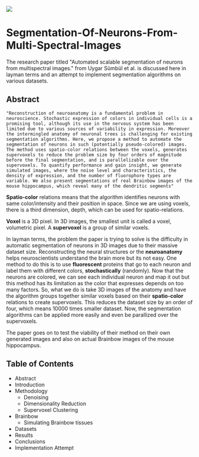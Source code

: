 ![](https://biox.stanford.edu/files/styles/wide/public/ting_news_banner_large.webp?orig=png)
# Segmentation-Of-Neurons-From-Multi-Spectral-Images
The research paper titled "Automated scalable segmentation of neurons from multispectral images." from Uygar Sümbül et al. is discussed here in layman terms and an attempt to implement segmentation algorithms on various datasets.

## Abstract
```
"Reconstruction of neuroanatomy is a fundamental problem in neuroscience. Stochastic expression of colors in individual cells is a promising tool, although its use in the nervous system has been limited due to various sources of variability in expression. Moreover the intermingled anatomy of neuronal trees is challenging for existing segmentation algorithms. Here, we propose a method to automate the
segmentation of neurons in such (potentially pseudo-colored) images. The method uses spatio-color relations between the voxels, generates supervoxels to reduce the problem size by four orders of magnitude before the final segmentation, and is parallelizable over the supervoxels. To quantify performance and gain insight, we generate simulated images, where the noise level and characteristics, the density of expression, and the number of fluorophore types are variable. We also present segmentations of real Brainbow images of the mouse hippocampus, which reveal many of the dendritic segments"
```

**Spatio-color** relations means that the algorithm identifies neurons with same color/intensity and their position in space. Since we are using voxels, there is a third dimension, depth, which can be used for spatio-relations. 

**Voxel** is a 3D pixel. In 3D images, the smallest unit is called a voxel, volumetric pixel. A **supervoxel** is a group of similar voxels.

In layman terms, the problem the paper is trying to solve is the difficulty in automatic segmentation of neurons in 3D images due to their massive dataset size. Reconstructing the neural structures or the **neuroanatomy** helps neuroscientists understand the brain more but its not easy. One method to do this is to use **fluorescent** proteins that go to each neuron and label them with different colors, **stochastically** (randomly). Now that the neurons are colored, we can see each individual neuron and map it out but this method has its limitation as the color that expresses depends on too many factors. So, what we do is take 3D images of the anatomy and have the algorithm groups together similar voxels based on their **spatio-color** relations to create supervoxels. This reduces the dataset size by an order of four, which means 10000 times smaller dataset. Now, the segmentation algorithms can be applied more easily and even be parallized over the supervoxels. 

The paper goes on to test the viability of their method on their own generated images and also on actual Brainbow images of the mouse hippocampus.

## Table of Contents

- Abstract
- Introduction
- Methodology
    - Denoising
    - Dimensionality Reduction
    - Supervoxel Clustering
- Brainbow
    - Simulating Brainbow tissues
- Datasets
- Results
- Conclusions
- Implementation Attempt

